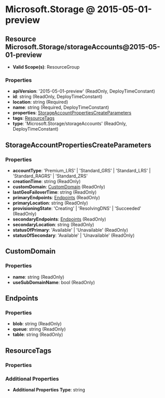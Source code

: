 # Microsoft.Storage @ 2015-05-01-preview

## Resource Microsoft.Storage/storageAccounts@2015-05-01-preview
* **Valid Scope(s)**: ResourceGroup
### Properties
* **apiVersion**: '2015-05-01-preview' (ReadOnly, DeployTimeConstant)
* **id**: string (ReadOnly, DeployTimeConstant)
* **location**: string (Required)
* **name**: string (Required, DeployTimeConstant)
* **properties**: [StorageAccountPropertiesCreateParameters](#storageaccountpropertiescreateparameters)
* **tags**: [ResourceTags](#resourcetags)
* **type**: 'Microsoft.Storage/storageAccounts' (ReadOnly, DeployTimeConstant)

## StorageAccountPropertiesCreateParameters
### Properties
* **accountType**: 'Premium_LRS' | 'Standard_GRS' | 'Standard_LRS' | 'Standard_RAGRS' | 'Standard_ZRS'
* **creationTime**: string (ReadOnly)
* **customDomain**: [CustomDomain](#customdomain) (ReadOnly)
* **lastGeoFailoverTime**: string (ReadOnly)
* **primaryEndpoints**: [Endpoints](#endpoints) (ReadOnly)
* **primaryLocation**: string (ReadOnly)
* **provisioningState**: 'Creating' | 'ResolvingDNS' | 'Succeeded' (ReadOnly)
* **secondaryEndpoints**: [Endpoints](#endpoints) (ReadOnly)
* **secondaryLocation**: string (ReadOnly)
* **statusOfPrimary**: 'Available' | 'Unavailable' (ReadOnly)
* **statusOfSecondary**: 'Available' | 'Unavailable' (ReadOnly)

## CustomDomain
### Properties
* **name**: string (ReadOnly)
* **useSubDomainName**: bool (ReadOnly)

## Endpoints
### Properties
* **blob**: string (ReadOnly)
* **queue**: string (ReadOnly)
* **table**: string (ReadOnly)

## ResourceTags
### Properties
### Additional Properties
* **Additional Properties Type**: string

